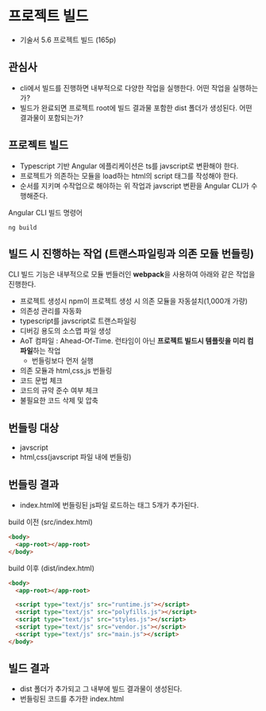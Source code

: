 # 프로젝트 빌드

- 기술서 5.6 프로젝트 빌드 (165p)

## 관심사

- cli에서 빌드를 진행하면 내부적으로 다양한 작업을 실행한다. 어떤 작업을 실행하는가?
- 빌드가 완료되면 프로젝트 root에 빌드 결과물 포함한 dist 폴더가 생성된다. 어떤 결과물이 포함되는가?

## 프로젝트 빌드

- Typescript 기반 Angular 에플리케이션은 ts를 javscript로 변환해야 한다.
- 프로젝트가 의존하는 모듈을 load하는 html의 script 태그를 작성해야 한다.
- 순서를 지키며 수작업으로 해야하는 위 작업과 javscript 변환을 Angular CLI가 수행해준다.

Angular CLI 빌드 명령어

```
ng build
```

## 빌드 시 진행하는 작업 (트랜스파일링과 의존 모듈 번들링)

CLI 빌드 기능은 내부적으로 모듈 번들러인 **webpack**을 사용하여 아래와 같은 작업을 진행한다.

- 프로젝트 생성시 npm이 프로젝트 생성 시 의존 모듈을 자동설치(1,000개 가량)
- 의존성 관리를 자동화
- typescript를 javscript로 트랜스파일링
- 디버깅 용도의 소스맵 파일 생성
- AoT 컴파일 : Ahead-Of-Time. 런타임이 아닌 **프로젝트 빌드시 템플릿을 미리 컴파일**하는 작업
  - 번들링보다 먼저 실행
- 의존 모듈과 html,css,js 번들링
- 코드 문법 체크
- 코드의 규약 준수 여부 체크
- 불필요한 코드 삭제 및 압축

## 번들링 대상

- javscript
- html,css(javscript 파일 내에 번들링)

## 번들링 결과

- index.html에 번들링된 js파일 로드하는 태그 5개가 추가된다.

build 이전 (src/index.html)

```html
<body>
  <app-root></app-root>
</body>
```

build 이후 (dist/index.html)

```html
<body>
  <app-root></app-root>

  <script type="text/js" src="runtime.js"></script>
  <script type="text/js" src="polyfills.js"></script>
  <script type="text/js" src="styles.js"></script>
  <script type="text/js" src="vendor.js"></script>
  <script type="text/js" src="main.js"></script>
</body>
```

## 빌드 결과

- dist 폴더가 추가되고 그 내부에 빌드 결과물이 생성된다.
- 번들링된 코드를 추가한 index.html

